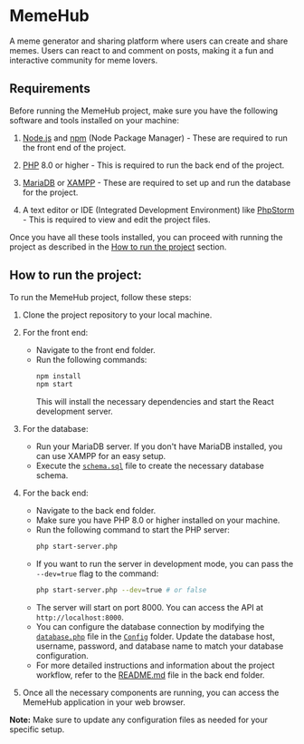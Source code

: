 # MemeHub
A meme generator and sharing platform where users can create and share memes. Users can react to and comment on posts, making it a fun and interactive community for meme lovers.

## Requirements

Before running the MemeHub project, make sure you have the following software and tools installed on your machine:

1. [Node.js](https://nodejs.org/en/download/) and [npm](https://www.npmjs.com/get-npm) (Node Package Manager) - These are required to run the front end of the project.

2. [PHP](https://www.php.net/downloads.php) 8.0 or higher - This is required to run the back end of the project.

3. [MariaDB](https://mariadb.org/download/) or [XAMPP](https://www.apachefriends.org/download.html) - These are required to set up and run the database for the project.

4. A text editor or IDE (Integrated Development Environment) like [PhpStorm](https://www.jetbrains.com/phpstorm/download/) - This is required to view and edit the project files.

Once you have all these tools installed, you can proceed with running the project as described in the [How to run the project](#how-to-run-the-project) section.

## How to run the project:

To run the MemeHub project, follow these steps:

1. Clone the project repository to your local machine.



2. For the front end:
    - Navigate to the front end folder.
    - Run the following commands:
      ```bash
      npm install
      npm start
      ```
      This will install the necessary dependencies and start the React development server.

3. For the database:
    - Run your MariaDB server. If you don't have MariaDB installed, you can use XAMPP for an easy setup.
    - Execute the [`schema.sql`](database/schema.sql) file to create the necessary database schema.

4. For the back end:
   - Navigate to the back end folder.
   - Make sure you have PHP 8.0 or higher installed on your machine.
   - Run the following command to start the PHP server:
     ```bash
     php start-server.php
     ```
   - If you want to run the server in development mode, you can pass the `--dev=true` flag to the command:
     ```bash
     php start-server.php --dev=true # or false
     ```
   - The server will start on port 8000. You can access the API at `http://localhost:8000`.
   - You can configure the database connection by modifying the [`database.php`](back-end/Config/database.php) file in the [`Config`](backend/src/config) folder. Update the database host, username, password, and database name to match your database configuration.
   - For more detailed instructions and information about the project workflow, refer to the [README.md](backend/README.md) file in the back end folder.
    

5. Once all the necessary components are running, you can access the MemeHub application in your web browser.

**Note:** Make sure to update any configuration files as needed for your specific setup.

